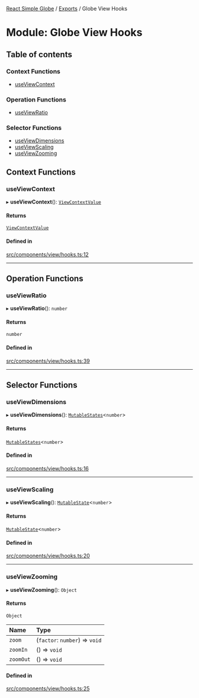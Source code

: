 [React Simple Globe](../README.md) / [Exports](../modules.md) / Globe View Hooks

# Module: Globe View Hooks

## Table of contents

### Context Functions

- [useViewContext](Globe_View_Hooks.md#useviewcontext)

### Operation Functions

- [useViewRatio](Globe_View_Hooks.md#useviewratio)

### Selector Functions

- [useViewDimensions](Globe_View_Hooks.md#useviewdimensions)
- [useViewScaling](Globe_View_Hooks.md#useviewscaling)
- [useViewZooming](Globe_View_Hooks.md#useviewzooming)

## Context Functions

### useViewContext

▸ **useViewContext**(): [`ViewContextValue`](../classes/Globe_View_Context.ViewContextValue.md)

#### Returns

[`ViewContextValue`](../classes/Globe_View_Context.ViewContextValue.md)

#### Defined in

[src/components/view/hooks.ts:12](https://github.com/Gaushao/d3-react-globe/blob/d269768/src/components/view/hooks.ts#L12)

___

## Operation Functions

### useViewRatio

▸ **useViewRatio**(): `number`

#### Returns

`number`

#### Defined in

[src/components/view/hooks.ts:39](https://github.com/Gaushao/d3-react-globe/blob/d269768/src/components/view/hooks.ts#L39)

___

## Selector Functions

### useViewDimensions

▸ **useViewDimensions**(): [`MutableStates`](Globe_Types.md#mutablestates)<`number`\>

#### Returns

[`MutableStates`](Globe_Types.md#mutablestates)<`number`\>

#### Defined in

[src/components/view/hooks.ts:16](https://github.com/Gaushao/d3-react-globe/blob/d269768/src/components/view/hooks.ts#L16)

___

### useViewScaling

▸ **useViewScaling**(): [`MutableState`](Globe_Types.md#mutablestate)<`number`\>

#### Returns

[`MutableState`](Globe_Types.md#mutablestate)<`number`\>

#### Defined in

[src/components/view/hooks.ts:20](https://github.com/Gaushao/d3-react-globe/blob/d269768/src/components/view/hooks.ts#L20)

___

### useViewZooming

▸ **useViewZooming**(): `Object`

#### Returns

`Object`

| Name | Type |
| :------ | :------ |
| `zoom` | (`factor`: `number`) => `void` |
| `zoomIn` | () => `void` |
| `zoomOut` | () => `void` |

#### Defined in

[src/components/view/hooks.ts:25](https://github.com/Gaushao/d3-react-globe/blob/d269768/src/components/view/hooks.ts#L25)
